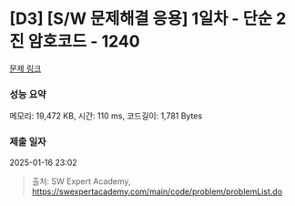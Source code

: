 # [D3] [S/W 문제해결 응용] 1일차 - 단순 2진 암호코드 - 1240 

[문제 링크](https://swexpertacademy.com/main/code/problem/problemDetail.do?contestProbId=AV15FZuqAL4CFAYD) 

### 성능 요약

메모리: 19,472 KB, 시간: 110 ms, 코드길이: 1,781 Bytes

### 제출 일자

2025-01-16 23:02



> 출처: SW Expert Academy, https://swexpertacademy.com/main/code/problem/problemList.do